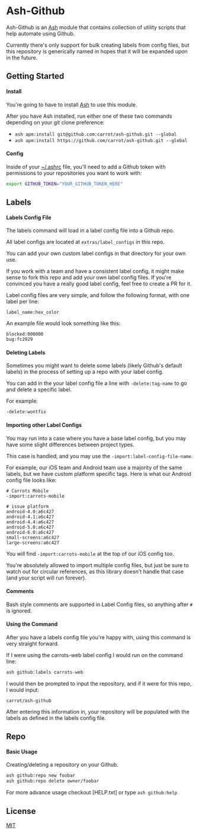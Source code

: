 # Ash-Github

Ash-Github is an [Ash](https://github.com/ash-shell/ash) module that contains collection of utility scripts that help automate using Github.

Currently there's only support for bulk creating labels from config files, but this repository is generically named in hopes that it will be expanded upon in the future.

## Getting Started

#### Install

You're going to have to install [Ash](https://github.com/ash-shell/ash) to use this module.

After you have Ash installed, run either one of these two commands depending on your git clone preference:

- `ash apm:install git@github.com:carrot/ash-github.git --global`
- `ash apm:install https://github.com/carrot/ash-github.git --global`

#### Config

Inside of your [~/.ashrc](https://github.com/ash-shell/ash#the-ashrc-file) file, you'll need to add a Github token with permissions to your repositories you want to work with:

```bash
export GITHUB_TOKEN="YOUR_GITHUB_TOKEN_HERE"
```

## Labels

#### Labels Config File

The labels command will load in a label config file into a Github repo.

All label configs are located at `extras/label_configs` in this repo.

You can add your own custom label configs in that directory for your own use.

If you work with a team and have a consistent label config, it might make sense to fork this repo and add your own label config files.  If you're convinced you have a really good label config, feel free to create a PR for it.

Label config files are very simple, and follow the following format, with one label per line:

```
label_name:hex_color
```

An example file would look something like this:

```
blocked:000000
bug:fc2929
```

#### Deleting Labels

Sometimes you might want to delete some labels (likely Github's default labels) in the process of setting up a repo with your label config.

You can add in the your label config file a line with `-delete:tag-name` to go and delete a specific label.

For example:

```
-delete:wontfix
```

#### Importing other Label Configs

You may run into a case where you have a base label config, but you may have some slight differences between project types.

This case is handled, and you may use the `-import:label-config-file-name`.

For example, our iOS team and Android team use a majority of the same labels, but we have custom platform specific tags.  Here is what our Android config file looks like:

```
# Carrots Mobile
-import:carrots-mobile

# issue platform
android-4.0:a6c427
android-4.1:a6c427
android-4.4:a6c427
android-5.0:a6c427
android-6.0:a6c427
small-screens:a6c427
large-screens:a6c427
```

You will find `-import:carrots-mobile` at the top of our iOS config too.

You're absolutely allowed to import multiple config files, but just be sure to watch out for circular references, as this library doesn't handle that case (and your script will run forever).

#### Comments

Bash style comments are supported in Label Config files, so anything after `#` is ignored.

#### Using the Command

After you have a labels config file you're happy with, using this command is very straight forward.

If I were using the carrots-web label config I would run on the command line:

```bash
ash github:labels carrots-web
```

I would then be prompted to input the repository, and if it were for this repo, I would input:

```
carrot/ash-github
```

After entering this information in, your repository will be populated with the labels as defined in the labels config file.

## Repo

#### Basic Usage

Creating/deleting a repository on your Github.

```bash
ash github:repo new foobar
ash github:repo delete owner/foobar
```

For more advance usage checkout [HELP.txt] or type `ash github:help`

## License

[MIT](LICENSE.txt)
